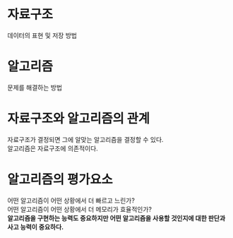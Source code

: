 # 자료구조
데이터의 표현 및 저장 방법

# 알고리즘
문제를 해결하는 방법

# 자료구조와 알고리즘의 관계
자료구조가 결정되면 그에 알맞는 알고리즘을 결정할 수 있다. <br/>
알고리즘은 자료구조에 의존적이다. <br/>

# 알고리즘의 평가요소
어떤 알고리즘이 어떤 상황에서 더 빠르고 느린가? <br/>
어떤 알고리즘이 어떤 상황에서 더 메모리가 효율적인가? <br/>
**알고리즘을 구현하는 능력도 중요하지만 어떤 알고리즘을 사용할 것인지에 대한 판단과 사고 능력이 중요하다.**
